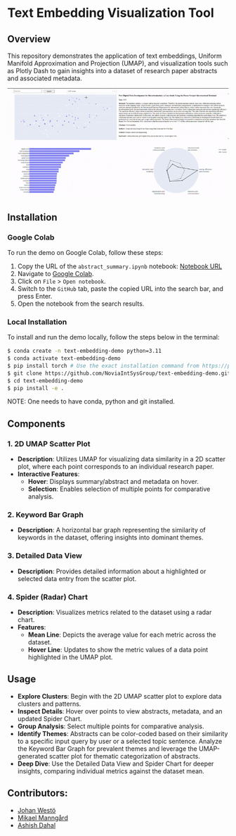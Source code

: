 # Text Embedding Visualization Tool

## Overview

This repository demonstrates the application of text embeddings, Uniform Manifold Approximation and Projection (UMAP), and visualization tools such as Plotly Dash to gain insights into a dataset of research paper abstracts and associated metadata. 

![Text Embedding Dashboard Demo](data/text-embedding-demo.gif)

## Installation

### Google Colab

To run the demo on Google Colab, follow these steps:

1. Copy the URL of the `abstract_summary.ipynb` notebook: [Notebook URL](https://github.com/NoviaIntSysGroup/text-embedding-demo/blob/main/notebooks/abstract_summary.ipynb)
2. Navigate to [Google Colab](https://colab.research.google.com/).
3. Click on `File` > `Open notebook`.
4. Switch to the `GitHub` tab, paste the copied URL into the search bar, and press Enter.
5. Open the notebook from the search results.

### Local Installation

To install and run the demo locally, follow the steps below in the terminal:

```bash
$ conda create -n text-embedding-demo python=3.11
$ conda activate text-embedding-demo
$ pip install torch # Use the exact installation command from https://pytorch.org/
$ git clone https://github.com/NoviaIntSysGroup/text-embedding-demo.git
$ cd text-embedding-demo
$ pip install -e .
```
NOTE: One needs to have conda, python and git installed.

## Components

### 1. 2D UMAP Scatter Plot
- **Description**: Utilizes UMAP for visualizing data similarity in a 2D scatter plot, where each point corresponds to an individual research paper.  
- **Interactive Features**:
  - **Hover**: Displays summary/abstract and metadata on hover.
  - **Selection**: Enables selection of multiple points for comparative analysis.

### 2. Keyword Bar Graph
- **Description**: A horizontal bar graph representing the similarity of keywords in the dataset, offering insights into dominant themes.

### 3. Detailed Data View
- **Description**: Provides detailed information about a highlighted or selected data entry from the scatter plot.

### 4. Spider (Radar) Chart
- **Description**: Visualizes metrics related to the dataset using a radar chart.
- **Features**:
  - **Mean Line**: Depicts the average value for each metric across the dataset.
  - **Hover Line**: Updates to show the metric values of a data point highlighted in the UMAP plot.

## Usage

- **Explore Clusters**: Begin with the 2D UMAP scatter plot to explore data clusters and patterns.
- **Inspect Details**: Hover over points to view abstracts, metadata, and an updated Spider Chart.
- **Group Analysis**: Select multiple points for comparative analysis.
- **Identify Themes**: Abstracts can be color-coded based on their similarity to a specific input query by user or a selected topic sentence. Analyze the Keyword Bar Graph for prevalent themes and leverage the UMAP-generated scatter plot for thematic categorization of abstracts.
- **Deep Dive**: Use the Detailed Data View and Spider Chart for deeper insights, comparing individual metrics against the dataset mean.

## Contributors:

- [Johan Westö](mailto:johan.westo@novia.fi)
- [Mikael Manngård](mailto:mikael.manngard@novia.fi)
- [Ashish Dahal](https://www.linkedin.com/in/adahal/)
